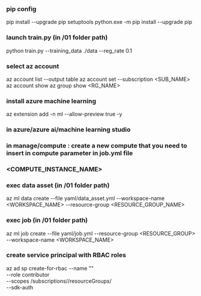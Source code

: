 ### pip config
pip install --upgrade pip setuptools
python.exe -m pip install --upgrade pip

### launch train.py (in /01 folder path)
python train.py --training_data ./data --reg_rate 0.1

### select az account
az account list --output table
az account set --subscription <SUB_NAME>
az account show
az group show <RG_NAME>

### install azure machine learning 
az extension add -n ml --allow-preview true -y

### in azure/azure ai/machine learning studio
### in manage/compute : create a new compute that you need to insert in compute parameter in job.yml file
### <COMPUTE_INSTANCE_NAME>

### exec data asset (in /01 folder path)
az ml data create --file yaml/data_asset.yml --workspace-name <WORKSPACE_NAME> --resource-group <RESOURCE_GROUP_NAME>

### exec job (in /01 folder path)
az ml job create --file yaml/job.yml --resource-group <RESOURCE_GROUP> --workspace-name <WORKSPACE_NAME>

### create service principal with RBAC roles
  az ad sp create-for-rbac --name "<service-principal-name>" \
    --role contributor \
    --scopes /subscriptions/<subscription-id>/resourceGroups/<your-resource-group-name> \
    --sdk-auth